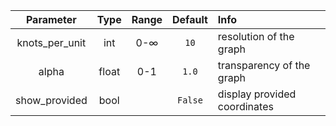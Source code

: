 |   Parameter    | Type  |    Range     | Default | Info                         |
| :------------: | :---: | :----------: | :-----: | :--------------------------- |
| knots_per_unit |  int  | 0-$`\infty`$ |  `10`   | resolution of the graph      |
|     alpha      | float |     0-1      |  `1.0`  | transparency of the graph    |
| show_provided  | bool  |              | `False` | display provided coordinates |

